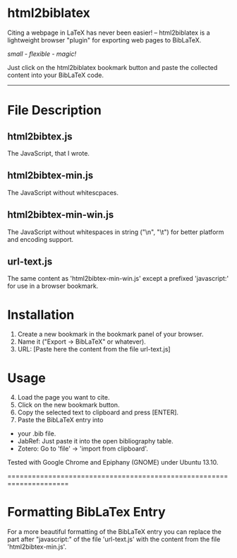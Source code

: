 html2biblatex
=============

Citing a webpage in LaTeX has never been easier! – html2biblatex is a lightweight browser "plugin" for exporting web pages to BibLaTeX.

_small - flexible - magic!_

Just click on the html2biblatex bookmark button and paste the collected content into your BibLaTeX code. 

--------------------------------------------------------

File Description
================

html2bibtex.js
--------------

The JavaScript, that I wrote.

html2bibtex-min.js
------------------

The JavaScript without whitescpaces.

html2bibtex-min-win.js
----------------------

The JavaScript without whitespaces in string ("\n", "\t") for better platform and encoding support.

url-text.js
-----------

The same content as 'html2bibtex-min-win.js' except a prefixed 'javascript:' for use in a browser bookmark.

Installation
==========

 1. Create a new bookmark in the bookmark panel of your browser.
 2. Name it ("Export -> BibLaTeX" or whatever).
 3. URL: [Paste here the content from the file url-text.js]
 
Usage
==========

 4. Load the page you want to cite.
 5. Click on the new bookmark button.
 6. Copy the selected text to clipboard and press [ENTER].
 7. Paste the BibLaTeX entry into 
  * your .bib file.
  * JabRef: Just paste it into the open bibliography table.
  * Zotero: Go to 'file' -> 'import from clipboard'.


Tested with Google Chrome and Epiphany (GNOME) under Ubuntu 13.10.


=====================================================================

Formatting BibLaTex Entry
=========================

For a more beautiful formatting of the BibLaTeX entry you can replace the part after "javascript:" of the file 'url-text.js' with the content from the file 'html2bibtex-min.js'.



